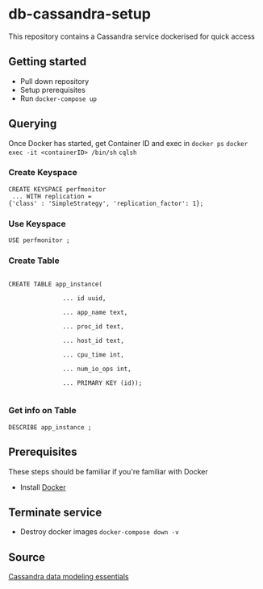 # db-cassandra-setup
This repository contains a Cassandra service dockerised for quick access

## Getting started
- Pull down repository
- Setup prerequisites
- Run `docker-compose up`

## Querying
Once Docker has started, get Container ID and exec in
`docker ps`
`docker exec -it <containerID> /bin/sh`
`cqlsh`

### Create Keyspace
 <code>CREATE KEYSPACE perfmonitor <br>
   ... WITH replication = {'class' : 'SimpleStrategy', 'replication_factor': 1}; </code>

### Use Keyspace
   `USE perfmonitor ;`

### Create Table
<code>
CREATE TABLE app_instance( <br>
               ... id uuid, <br>
               ... app_name text, <br>
               ... proc_id text, <br>
               ... host_id text, <br>
               ... cpu_time int, <br>
               ... num_io_ops int, <br>
               ... PRIMARY KEY (id));
               </code>

### Get info on Table
`DESCRIBE app_instance ;`

## Prerequisites
These steps should be familiar if you're familiar with Docker

- Install [Docker](https://docs.docker.com/docker-for-mac/)

## Terminate service
- Destroy docker images `docker-compose down -v` 

## Source
[Cassandra data modeling essentials](https://www.linkedin.com/learning/cassandra-data-modeling-essential-training-17423744/install-cassandra)

